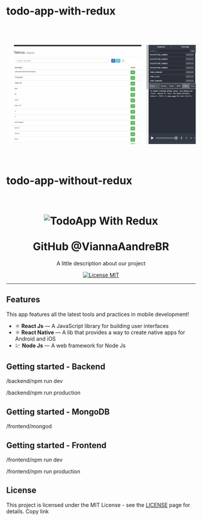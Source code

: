 # todo-app-with-redux

<h1 align="center">
<br>

<img src="todo-react-com-redux.gif" alt="TodoApp With Redux" >

<br>
<br>

# todo-app-without-redux

<h1 align="center">
<br>

<img src="todo-react.gif" alt="TodoApp With Redux" >

<br>
<br>
GitHub @ViannaAandreBR
</h1>

<p align="center">A little description about our project</p>

<p align="center">
  <a href="https://opensource.org/licenses/MIT">
    <img src="https://img.shields.io/badge/License-MIT-blue.svg" alt="License MIT">
  </a>
</p>



<hr />

## Features
[//]: # (Add the features of your project here:)
This app features all the latest tools and practices in mobile development!

- ⚛️ **React Js** — A JavaScript library for building user interfaces
- ⚛️ **React Native** — A lib that provides a way to create native apps for Android and iOS
- 💹 **Node Js** — A web framework for Node Js

## Getting started - Backend

/backend/npm run dev

/backend/npm run production

## Getting started - MongoDB

/frontend/mongod

## Getting started - Frontend

/frontend/npm run dev

/frontend/npm run production


## License

This project is licensed under the MIT License - see the [LICENSE](https://opensource.org/licenses/MIT) page for details.
Copy link